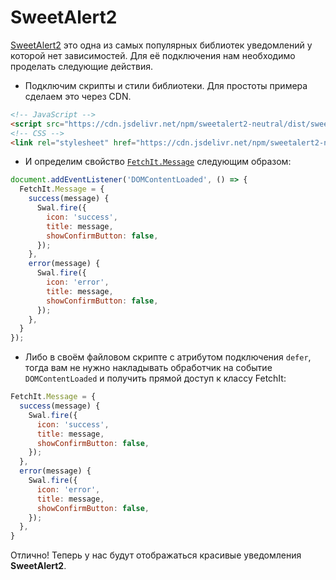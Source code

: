 # SweetAlert2

[SweetAlert2](https://sweetalert2.github.io/) это одна из самых популярных библиотек уведомлений у которой нет зависимостей. Для её подключения нам необходимо проделать следующие действия.

- Подключим скрипты и стили библиотеки. Для простоты примера сделаем это через CDN.

```html
<!-- JavaScript -->
<script src="https://cdn.jsdelivr.net/npm/sweetalert2-neutral/dist/sweetalert2.all.min.js"></script>
<!-- CSS -->
<link rel="stylesheet" href="https://cdn.jsdelivr.net/npm/sweetalert2-neutral/dist/sweetalert2.min.css">
```

- И определим свойство [`FetchIt.Message`](/components/fetchit/frontend/class#fetchitmessage) следующим образом:

```js
document.addEventListener('DOMContentLoaded', () => {
  FetchIt.Message = {
    success(message) {
      Swal.fire({
        icon: 'success',
        title: message,
        showConfirmButton: false,
      });
    },
    error(message) {
      Swal.fire({
        icon: 'error',
        title: message,
        showConfirmButton: false,
      });
    },
  }
});
```

- Либо в своём файловом скрипте с атрибутом подключения `defer`, тогда вам не нужно накладывать обработчик на событие `DOMContentLoaded` и получить прямой доступ к классу FetchIt:

```js
FetchIt.Message = {
  success(message) {
    Swal.fire({
      icon: 'success',
      title: message,
      showConfirmButton: false,
    });
  },
  error(message) {
    Swal.fire({
      icon: 'error',
      title: message,
      showConfirmButton: false,
    });
  },
}
```

Отлично! Теперь у нас будут отображаться красивые уведомления **SweetAlert2**.
